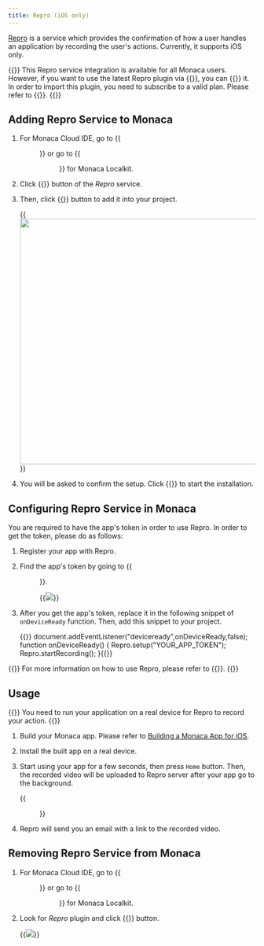 ```yaml
---
title: Repro (iOS only)
---
```


[Repro](https://repro.io/) is a service which provides the confirmation
of how a user handles an application by recording the user's actions.
Currently, it supports iOS only.

{{<note>}}
    This Repro service integration is available for all Monaca users. However, if you want to use the latest Repro plugin via {{<link href="https://github.com/reproio/repro-ios-sdk" title="GitHub">}}, you can {{<link href="/en/monaca_ide/manual/dependencies/custom_cordova_plugin/#import-cordova-plugin" title="import">}} it. In order to import this plugin, you need to subscribe to a valid plan. Please refer to {{<link href="https://monaca.mobi/en/pricing" title="Monaca Subscription Plans">}}.
{{</note>}}

## Adding Repro Service to Monaca

1.  For Monaca Cloud IDE, go to {{<menu menu1="Config" menu2="Service Integration">}} or go
    to {{<menu menu1="Build Settings" menu2="Service Integration">}} for Monaca Localkit.
2.  Click {{<guilabel name="Details">}} button of the *Repro* service.
3.  Then, click {{<guilabel name="Install">}} button to add it into your project.

    {{<img src="/images/reference/service_integration/repro/2.png" width="500">}}

4.  You will be asked to confirm the setup. Click {{<guilabel name="OK">}} to start the
    installation.

## Configuring Repro Service in Monaca

You are required to have the app's token in order to use Repro. In order
to get the token, please do as follows:

1.  Register your app with Repro.
2.  Find the app's token by going to {{<menu menu1="Settings" menu2="Setup SDK">}}.

    {{<img src="/images/reference/service_integration/repro/4.png">}}

3.  After you get the app's token, replace it in the following snippet
    of `onDeviceReady` function. Then, add this snippet to your project.

    {{<highlight javascript>}}
    document.addEventListener("deviceready",onDeviceReady,false);
    function onDeviceReady() {
        Repro.setup("YOUR_APP_TOKEN");
        Repro.startRecording();
    }{{</highlight>}}

{{<note>}}
    For more information on how to use Repro, please refer to {{<link href="http://docs.repro.io/en/" title="Repro Documentation">}}.
{{</note>}}

## Usage

{{<note>}}
    You need to run your application on a real device for Repro to record your action.
{{</note>}}

1.  Build your Monaca app. Please refer to [Building a Monaca App for iOS](/en/monaca_ide/tutorial/building_app).
2.  Install the built app on a real device.
3.  Start using your app for a few seconds, then press `Home` button.
    Then, the recorded video will be uploaded to Repro server after your
    app go to the background.

    {{<figure src="/images/reference/service_integration/repro/5.png" width="300">}}

4.  Repro will send you an email with a link to the recorded video.

## Removing Repro Service from Monaca

1.  For Monaca Cloud IDE, go to {{<menu menu1="Config" menu2="Manage Cordova Plugins">}} or
    go to {{<menu menu1="Build Settings" menu2="Cordova Plugins">}} for Monaca Localkit.
2.  Look for *Repro* plugin and click {{<guilabel name="Disable">}} button.

    {{<img src="/images/reference/service_integration/repro/3.png">}}